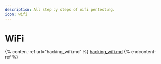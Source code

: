 ```yaml
---
description: All step by steps of wifi pentesting.
icon: wifi
---
```


# WiFi

{% content-ref url="hacking_wifi.md" %}
[hacking\_wifi.md](hacking_wifi.md)
{% endcontent-ref %}
